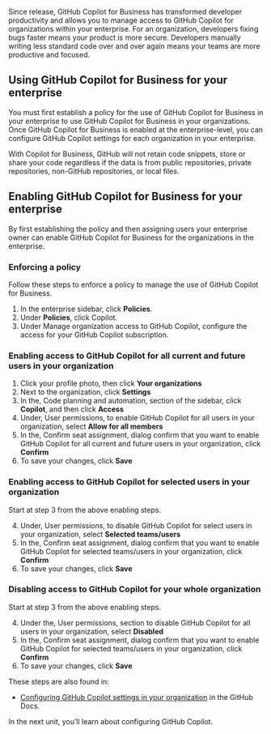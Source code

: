 Since release, GitHub Copilot for Business has transformed developer productivity and allows you to manage access to GitHub Copilot for organizations within your enterprise. For an organization, developers fixing bugs faster means your product is more secure. Developers manually writing less standard code over and over again means your teams are more productive and focused.

## Using GitHub Copilot for Business for your enterprise

You must first establish a policy for the use of GitHub Copilot for Business in your enterprise to use GitHub Copilot for Business in your organizations. Once GitHub Copilot for Business is enabled at the enterprise-level, you can configure GitHub Copilot settings for each organization in your enterprise. 

With Copilot for Business, GitHub will not retain code snippets, store or share your code regardless if the data is from public repositories, private repositories, non-GitHub repositories, or local files.

## Enabling GitHub Copilot for Business for your enterprise

By first establishing the policy and then assigning users your enterprise owner can enable GitHub Copilot for Business for the organizations in the enterprise. 

### Enforcing a policy

Follow these steps to enforce a policy to manage the use of GitHub Copilot for Business.

1. In the enterprise sidebar, click **Policies**.
2. Under **Policies**, click Copilot.
3. Under Manage organization access to GitHub Copilot, configure the access for your GitHub Copilot subscription.

### Enabling access to GitHub Copilot for all current and future users in your organization

1. Click your profile photo, then click **Your organizations**
2. Next to the organization, click **Settings**
3. In the, Code planning and automation, section of the sidebar, click **Copilot**, and then click **Access**
4. Under, User permissions, to enable GitHub Copilot for all users in your organization, select **Allow for all members**
5. In the, Confirm seat assignment, dialog confirm that you want to enable GitHub Copilot for all current and future users in your organization, click **Confirm**
6. To save your changes, click **Save**

### Enabling access to GitHub Copilot for selected users in your organization

Start at step 3 from the above enabling steps.

4. Under, User permissions, to disable GitHub Copilot for select users in your organization, select **Selected teams/users**
5. In the, Confirm seat assignment, dialog confirm that you want to enable GitHub Copilot for selected teams/users in your organization, click **Confirm**
6. To save your changes, click **Save**

### Disabling access to GitHub Copilot for your whole organization

Start at step 3 from the above enabling steps.

4. Under the, User permissions, section to disable GitHub Copilot for all users in your organization, select **Disabled**
5. In the, Confirm seat assignment, dialog confirm that you want to enable GitHub Copilot for selected teams/users in your organization, click **Confirm**
6. To save your changes, click **Save**

These steps are also found in:

- [Configuring GitHub Copilot settings in your organization](https://docs.github.com/en/copilot/configuring-github-copilot/configuring-github-copilot-settings-in-your-organization#further-reading) in the GitHub Docs.

In the next unit, you’ll learn about configuring GitHub Copilot.
